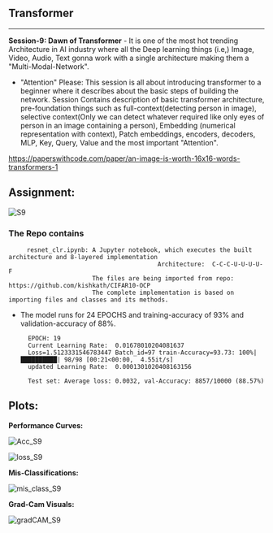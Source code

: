 ## Transformer
----------------------------

**Session-9: Dawn of Transformer** - It is  one of the most hot trending Architecture in AI industry where all the Deep learning things
(i.e,) Image, Video, Audio, Text gonna work with a single architecture making them a "Multi-Modal-Network". 
* "Attention" Please: This session is all about introducing transformer to a beginner where it describes about the basic steps of building the network. 
Session Contains description of basic transformer architecture, pre-foundation 
things such as full-context(detecting person in image), 
selective context(Only we can detect whatever required like only eyes of person in an image containing a person),
Embedding (numerical representation with context), Patch embeddings, encoders, decoders, MLP, Key, Query, Value and the most important "Attention". 

https://paperswithcode.com/paper/an-image-is-worth-16x16-words-transformers-1


Assignment: 
----------

![S9](https://user-images.githubusercontent.com/60026221/225396890-8122d246-6e54-4638-bf46-b006a34a9561.JPG)




### The Repo contains 

         resnet_clr.ipynb: A Jupyter notebook, which executes the built architecture and 8-layered implementation 
                                             Architecture:  C-C-C-U-U-U-U-F
                           The files are being imported from repo:  https://github.com/kishkath/CIFAR10-OCP
                           The complete implementation is based on importing files and classes and its methods. 
                             
      
      
* The model runs for 24 EPOCHS and training-accuracy of 93% and validation-accuracy of 88%.

        EPOCH: 19
        Current Learning Rate:  0.01678010204081637
        Loss=1.5123331546783447 Batch_id=97 train-Accuracy=93.73: 100%|██████████| 98/98 [00:21<00:00,  4.55it/s]
        updated Learning Rate:  0.0001301020408163156

        Test set: Average loss: 0.0032, val-Accuracy: 8857/10000 (88.57%)
        


Plots: 
------

**Performance Curves:**

![Acc_S9](https://user-images.githubusercontent.com/60026221/225396868-2a5b2778-5a58-4e34-bba4-823f2c7b9206.JPG)

![loss_S9](https://user-images.githubusercontent.com/60026221/225396880-8d3d95b9-9e34-4a79-89fa-4742a601ea01.JPG)

**Mis-Classifications:**

![mis_class_S9](https://user-images.githubusercontent.com/60026221/225396884-6cdf2047-772e-4dd1-9d63-68bacb1dd052.JPG)

**Grad-Cam Visuals:**

![gradCAM_S9](https://user-images.githubusercontent.com/60026221/225396874-6ba51082-64cb-49ba-afe2-cb67b272eefa.JPG)



 
      



